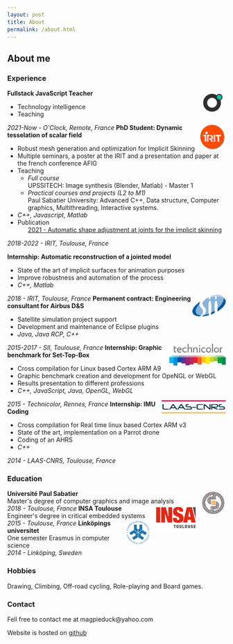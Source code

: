```yaml
---
layout: post
title: About
permalink: /about.html
---
```

<h2>About me</h2>

<h3>Experience</h3>

<img style="float:right;height:60px" src="/images/Oclock.png">
<strong>Fullstack JavaScript Teacher</strong>
<ul>
  <li>Technology intelligence</li>
  <li>Teaching</li>
</ul>
<em>2021-Now - O'Clock, Remote, France</em>

<img style="float:right;height:60px" src="/images/irit.png">
<strong>PhD Student: Dynamic tesselation of scalar field</strong>
<ul>
  <li>Robust mesh generation and optimization for Implicit Skinning</li>
  <li>Multiple seminars, a poster at the IRIT and a presentation and paper at the french conference AFIG</li>
  <li>Teaching
    <ul>
      <li><em>Full course</em></li>
      UPSSITECH: Image synthesis (Blender, Matlab) - Master 1
      <li><em>Practical courses and projects (L2 to M1)</em></li>
      Paul Sabatier University: Advanced C++, Data structure, Computer graphics, Multithreading, Interactive systems.
    </ul>
  </li>
  <li><em>C++, Javascript, Matlab</em></li>
  <li>Publication
    <ul>
      <a href="https://doi.org/10.1016/j.cag.2021.10.018">2021 - Automatic shape adjustment at joints for the implicit skinning</a>
    </ul>
  </li>
</ul>
<em>2018-2022 - IRIT, Toulouse, France</em>

<strong>Internship: Automatic reconstruction of a jointed model</strong>
<ul>
  <li>State of the art of implicit surfaces for animation purposes</li>
  <li>Improve robustness and automation of the process</li>
  <li><em>C++, Matlab</em></li>
</ul>
<em>2018 - IRIT, Toulouse, France</em>

<img style="float:right;height:50px" src="/images/SII_logo.jpg">
<strong>Permanent contract: Engineering consultant for Airbus D&S</strong>
<ul>
  <li>Satellite  simulation project support</li>
  <li>Development and maintenance of Eclipse plugins</li>
  <li><em>Java, Java RCP, C++</em></li>
</ul>
<em>2015-2017 - SII, Toulouse, France</em>


<img style="float:right;height:50px" src="/images/technicolor.png">
<strong>Internship: Graphic benchmark for Set-Top-Box</strong>
<ul>
  <li>Cross compilation for Linux based Cortex ARM A9</li>
  <li>Graphic benchmark creation and development for OpeNGL or WebGL</li>
  <li>Results presentation to different professions</li>
  <li><em>C++, JavaScript, Java, OpenGL, WebGL</em></li>
</ul>
<em>2015 - Technicolor, Rennes, France</em>

<img style="float:right;height:30px" src="/images/laas-cnrs.png">
<strong>Internship: IMU Coding</strong>
<ul>
  <li>Cross compilation for Real time linux based Cortex ARM v3</li>
  <li>State of the art, implementation on a Parrot drone</li>
  <li>Coding of an AHRS</li>
  <li><em>C++</em></li>
</ul>
<em>2014 - LAAS-CNRS, Toulouse, France</em>

<h3>Education</h3>

<img style="float:right;height:60px" src="/images/ups.jpg">
<strong>Université Paul Sabatier</strong><br>
Master's degree of computer graphics and image analysis<br>
<em>2018 - Toulouse, France</em>

<img style="float:right;height:60px" src="/images/insa.png">
<strong>INSA Toulouse</strong><br>
Engineer's degree in critical embedded systems<br>
<em>2015 - Toulouse, France</em>

<img style="float:right;height:60px" src="/images/linkoping.png">
<strong>Linköpings universitet</strong><br>
One semester Erasmus in computer science<br>
<em>2014 - Linköping, Sweden</em>

<h3>Hobbies</h3>

Drawing, Climbing, Off-road cycling, Role-playing and Board games.

<h3>Contact</h3>
Fell free to contact me at magpieduck@yahoo.com

Website is hosted on [github](https://github.com/Canardou)
